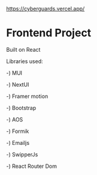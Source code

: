 https://cyberguards.vercel.app/

# Frontend Project

Built on React

Libraries used:

-) MUI

-) NextUI

-) Framer motion

-) Bootstrap

-) AOS 

-) Formik

-) Emailjs

-) SwipperJs

-) React Router Dom
